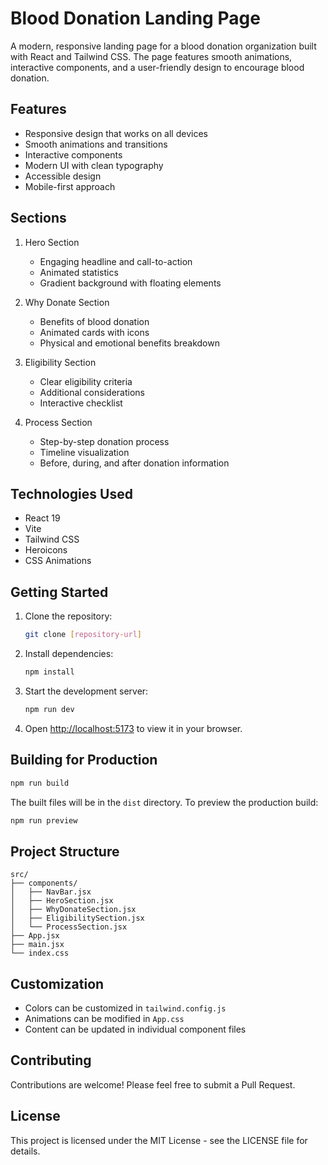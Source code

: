 # Blood Donation Landing Page

A modern, responsive landing page for a blood donation organization built with React and Tailwind CSS. The page features smooth animations, interactive components, and a user-friendly design to encourage blood donation.

## Features

- Responsive design that works on all devices
- Smooth animations and transitions
- Interactive components
- Modern UI with clean typography
- Accessible design
- Mobile-first approach

## Sections

1. Hero Section
   - Engaging headline and call-to-action
   - Animated statistics
   - Gradient background with floating elements

2. Why Donate Section
   - Benefits of blood donation
   - Animated cards with icons
   - Physical and emotional benefits breakdown

3. Eligibility Section
   - Clear eligibility criteria
   - Additional considerations
   - Interactive checklist

4. Process Section
   - Step-by-step donation process
   - Timeline visualization
   - Before, during, and after donation information

## Technologies Used

- React 19
- Vite
- Tailwind CSS
- Heroicons
- CSS Animations

## Getting Started

1. Clone the repository:
   ```bash
   git clone [repository-url]
   ```

2. Install dependencies:
   ```bash
   npm install
   ```

3. Start the development server:
   ```bash
   npm run dev
   ```

4. Open [http://localhost:5173](http://localhost:5173) to view it in your browser.

## Building for Production

```bash
npm run build
```

The built files will be in the `dist` directory. To preview the production build:

```bash
npm run preview
```

## Project Structure

```
src/
├── components/
│   ├── NavBar.jsx
│   ├── HeroSection.jsx
│   ├── WhyDonateSection.jsx
│   ├── EligibilitySection.jsx
│   └── ProcessSection.jsx
├── App.jsx
├── main.jsx
└── index.css
```

## Customization

- Colors can be customized in `tailwind.config.js`
- Animations can be modified in `App.css`
- Content can be updated in individual component files

## Contributing

Contributions are welcome! Please feel free to submit a Pull Request.

## License

This project is licensed under the MIT License - see the LICENSE file for details.
